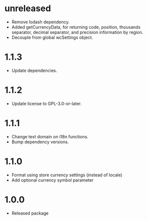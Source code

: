 # unreleased

- Remove lodash dependency.
- Added getCurrencyData, for returning code, position, thousands separator, decimal separator, and precision information by region.
- Decouple from global wcSettings object.

# 1.1.3

- Update dependencies.

# 1.1.2

- Update license to GPL-3.0-or-later.

# 1.1.1

- Change text domain on i18n functions.
- Bump dependency versions.

# 1.1.0

- Format using store currency settings (instead of locale)
- Add optional currency symbol parameter

# 1.0.0

- Released package
